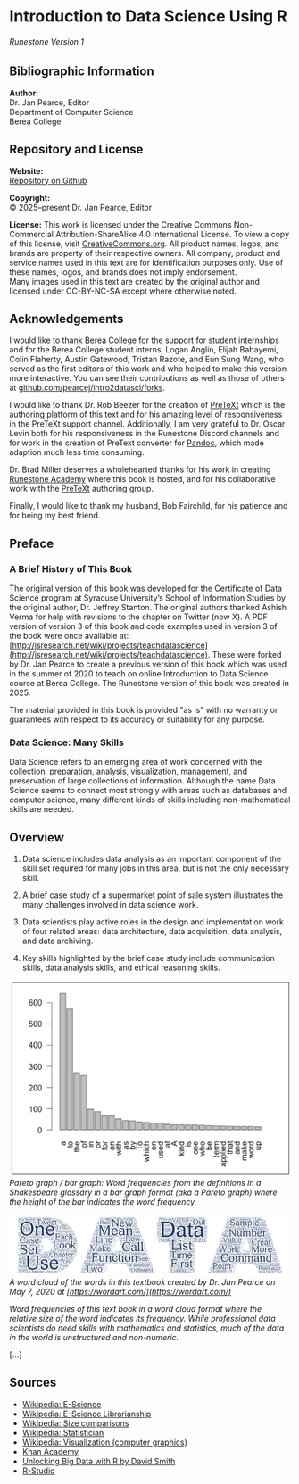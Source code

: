 # Introduction to Data Science Using R

###### Runestone Version 1

## Bibliographic Information

**Author:**  
Dr. Jan Pearce, Editor  
Department of Computer Science  
Berea College  

## Repository and License

**Website:**  
[Repository on Github](https://github.com/pearcej/intro2datasci)

**Copyright:**  
© 2025–present Dr. Jan Pearce, Editor  

**License:** This work is licensed under the Creative Commons Non-Commercial Attribution-ShareAlike 4.0 International License. To view a copy of this license, visit [CreativeCommons.org](https://creativecommons.org/licenses/by-nc-sa/4.0/). All product names, logos, and brands are property of their respective owners. All company, product and service names used in this text are for identification purposes only. Use of these names, logos, and brands does not imply endorsement.  
Many images used in this text are created by the original author and licensed under CC-BY-NC-SA except where otherwise noted.

## Acknowledgements

I would like to thank [Berea College](https://www.berea.edu) for the support for student internships and for the Berea College student interns, Logan Anglin, Elijah Babayemi, Colin Flaherty, Austin Gatewood, Tristan Razote, and Eun Sung Wang, who served as the first editors of this work and who helped to make this version more interactive. You can see their contributions as well as those of others at [github.com/pearcej/intro2datasci/forks](https://github.com/pearcej/intro2datasci/forks).

I would like to thank Dr. Rob Beezer for the creation of [PreTeXt](https://pretextbook.org/) which is the authoring platform of this text and for his amazing level of responsiveness in the PreTeXt support channel. Additionally, I am very grateful to Dr. Oscar Levin both for his responsiveness in the Runestone Discord channels and for work in the creation of PreText converter for [Pandoc](https://pandoc.org/), which made adaption much less time consuming.

Dr. Brad Miller deserves a wholehearted thanks for his work in creating [Runestone Academy](https://runestone.academy/) where this book is hosted, and for his collaborative work with the [PreTeXt](https://pretextbook.org/) authoring group.

Finally, I would like to thank my husband, Bob Fairchild, for his patience and for being my best friend.

## Preface

### A Brief History of This Book

The original version of this book was developed for the Certificate of Data Science program at Syracuse University’s School of Information Studies by the original author, Dr. Jeffrey Stanton. The original authors thanked Ashish Verma for help with revisions to the chapter on Twitter (now X). A PDF version of version 3 of this book and code examples used in version 3 of the book were once available at: [http://jsresearch.net/wiki/projects/teachdatascience](http://jsresearch.net/wiki/projects/teachdatascience). These were forked by Dr. Jan Pearce to create a previous version of this book which was used in the summer of 2020 to teach on online Introduction to Data Science course at Berea College. The Runestone version of this book was created in 2025.

The material provided in this book is provided "as is" with no warranty or guarantees with respect to its accuracy or suitability for any purpose.

### Data Science: Many Skills

Data Science refers to an emerging area of work concerned with the collection, preparation, analysis, visualization, management, and preservation of large collections of information. Although the name Data Science seems to connect most strongly with areas such as databases and computer science, many different kinds of skills including non-mathematical skills are needed.

## Overview

1. Data science includes data analysis as an important component of the skill set required for many jobs in this area, but is not the only necessary skill.

2. A brief case study of a supermarket point of sale system illustrates the many challenges involved in data science work.

3. Data scientists play active roles in the design and implementation work of four related areas: data architecture, data acquisition, data analysis, and data archiving.

4. Key skills highlighted by the brief case study include communication skills, data analysis skills, and ethical reasoning skills.

![Pareto Graph](/images/pareto-words.png)  
*Pareto graph / bar graph: Word frequencies from the definitions in a Shakespeare glossary in a bar graph format (aka a Pareto graph) where the height of the bar indicates the word frequency.*

![Word Cloud](/images/data-text-cloud.png)  
*A word cloud of the words in this textbook created by Dr. Jan Pearce on May 7, 2020 at [https://wordart.com/](https://wordart.com/)*

*Word frequencies of this text book in a word cloud format where the relative size of the word indicates its frequency. While professional data scientists do need skills with mathematics and statistics, much of the data in the world is unstructured and non-numeric.*

[...]

## Sources

- [Wikipedia: E-Science](http://en.wikipedia.org/wiki/E-Science)
- [Wikipedia: E-Science Librarianship](http://en.wikipedia.org/wiki/E-Science_librarianship)
- [Wikipedia: Size comparisons](http://en.wikipedia.org/wiki/Wikipedia:Size_comparisons)
- [Wikipedia: Statistician](http://en.wikipedia.org/wiki/Statistician)
- [Wikipedia: Visualization (computer graphics)](http://en.wikipedia.org/wiki/Visualization_(computer_graphics))
- [Khan Academy](http://www.khanacademy.org/)
- [Unlocking Big Data with R by David Smith](http://www.readwriteweb.com/hack/2011/09/unlocking-big-dat)
- [R-Studio](http://rstudio.org/)
